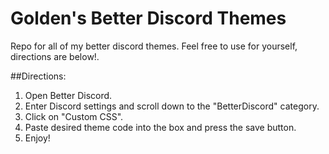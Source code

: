 # Golden's Better Discord Themes
Repo for all of my better discord themes. Feel free to use for yourself, directions are below!.

##Directions:
1. Open Better Discord.
2. Enter Discord settings and scroll down to the "BetterDiscord" category.
3. Click on "Custom CSS".
4. Paste desired theme code into the box and press the save button.
5. Enjoy! 
